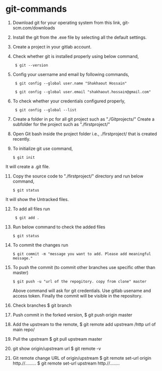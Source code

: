 # git-commands

1. Download git for your operating system from this link, git-scm.com/downloads

2. Install the git from the .exe file by selecting all the default settings.

3. Create a project in your gitlab account.

4. Check whether git is installed properly using below command,

		$ git --version

5. Config your username and email by following commands,
 
		$ git config --global user.name "Shakhaout Hossain"

		$ git config --global user.email "shakhaout.hossain@gmail.com"

6. To check whether your credentials configured properly,

		$ git config --global --list

7. Create a folder in pc for all git project such as "./Gitprojects/"
      Create a subfolder for the project such as "./firstproject/"

9. Open Git bash inside the project folder i.e., ./firstproject/ that is created recently.

10. To initialize git use command,

		$ git init
		
   It will create a .git file.

11. Copy the source code to "./firstproject/" directory and run below command,

		$ git status
		
   It will show the Untracked files.

12. To add all files run

		 $ git add .

13. Run below command to check the added files

		$ git status

14. To commit the changes run

		$ git commit -m "message you want to add. Please add meaningful message."

15. To push the commit (to commit other branches use specific other than master)

		$ git push -u "url of the repogitory. copy from clone" master 
		
    Above command will ask for git credentials. Use gitlab usename and access token. Finally the commit will be visible in the repository.

16. Check branches 
		$ git branch

17. Push commit in the forked version,
		$ git push origin master
		
18. Add the upstream to the remote,
		$ git remote add upstream /http url of main repo/
		
19. Pull the upstream 
		$ git pull upstream master
20. git show origin/upstream url
                $ git remote -v
21. Git remote change URL of origin/upstream
                $ git remote set-url origin http.//.........
                $ git remote set-url upstream http.//........
    
